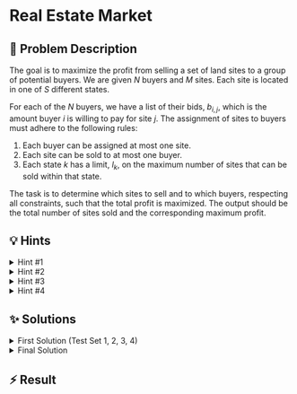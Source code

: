 # Real Estate Market

## 📝 Problem Description

The goal is to maximize the profit from selling a set of land sites to a group of potential buyers. We are given $N$ buyers and $M$ sites. Each site is located in one of $S$ different states.

For each of the $N$ buyers, we have a list of their bids, $b_{i,j}$, which is the amount buyer $i$ is willing to pay for site $j$. The assignment of sites to buyers must adhere to the following rules:
1.  Each buyer can be assigned at most one site.
2.  Each site can be sold to at most one buyer.
3.  Each state $k$ has a limit, $l_k$, on the maximum number of sites that can be sold within that state.

The task is to determine which sites to sell and to which buyers, respecting all constraints, such that the total profit is maximized. The output should be the total number of sites sold and the corresponding maximum profit.

## 💡 Hints

<details>
<summary>Hint #1</summary>
This problem requires assigning items from one group (buyers) to another (sites) to maximize a total value, subject to certain constraints. Think about how to represent the buyers, the sites, and the possible transactions. This structure is a classic sign of an assignment problem, which can often be modeled using a network.
</details>
<details>
<summary>Hint #2</summary>
The problem can be modeled as a **Min-Cost Max-Flow** problem. You can construct a network with a source and a sink. The buyers and sites will be nodes in this network. Think about what the capacities and costs on the edges should represent. To maximize profit, you can minimize the *negative* profit. The capacities can enforce the "one-to-one" assignment rule (one buyer per site, one site per buyer).
</details>
<details>
<summary>Hint #3</summary>
The constraint on the number of sites sold per state is a key part of the problem. How can you incorporate this into your flow network? Consider adding an intermediate layer of nodes between the site nodes and the sink. These new nodes can represent the states. What should the capacity of the edges connected to these state nodes be to enforce the sales limits?
</details>
<details>
<summary>Hint #4</summary>
Using negative costs (like `-profit`) requires an algorithm like cycle-canceling, which can be slow. Notice that all bids $b_{i,j}$ are bounded by a maximum value (100). You can transform the costs to be non-negative. Instead of maximizing profit, try minimizing the "lost opportunity". For a bid $b_{i,j}$, the lost opportunity compared to the maximum possible bid of 100 is $100 - b_{i,j}$. Minimizing this quantity is equivalent to maximizing the original profit and results in non-negative edge costs, allowing for faster algorithms.
</details>

## ✨ Solutions

<details>
<summary>First Solution (Test Set 1, 2, 3, 4)</summary>
This problem can be elegantly modeled as a **Min-Cost Max-Flow** problem on a specially constructed graph. The core idea is to find an assignment of buyers to sites that maximizes total profit while respecting all constraints.

### Modeling as Min-Cost Max-Flow

A standard maximum flow formulation can determine the maximum number of possible assignments, but it doesn't account for the profit from each assignment. A min-cost max-flow formulation, however, considers both a capacity (for flow) and a cost per unit of flow for each edge.

1.  **Capacity for Assignments:** We can use edge capacities to enforce the constraints. By setting capacities to 1 on edges related to buyers and sites, we ensure that each buyer purchases at most one site and each site is sold at most once.

2.  **Cost for Profit:** We want to *maximize* the total profit. The min-cost max-flow algorithm, by definition, *minimizes* the total cost. We can align these two objectives by a simple mathematical trick: maximizing a value is equivalent to minimizing its negative. Therefore, if a bid from buyer $i$ for site $j$ is $b_{i,j}$, we can set the cost of the corresponding edge to $-b_{i,j}$. After finding the minimum cost flow, we can negate the total cost to get our maximum profit.

### Graph Construction

We build a directed graph with several layers of nodes:
*   A single **source node** `v_source`.
*   $N$ nodes representing the **buyers**.
*   $M$ nodes representing the **sites**.
*   $S$ nodes representing the **states**.
*   A single **sink node** `v_sink`.

The edges are set up as follows:
1.  **Source to Buyers:** For each buyer $i$, add an edge from `v_source` to buyer node $i$.
    *   **Capacity:** 1 (each buyer can purchase at most one site).
    *   **Cost:** 0.
2.  **Buyers to Sites:** For each buyer $i$ and site $j$, add an edge from buyer node $i$ to site node $j$.
    *   **Capacity:** 1 (this specific assignment can happen at most once).
    *   **Cost:** $-b_{i,j}$ (the negative of the bid).
3.  **Sites to States:** For each site $j$, which belongs to state $s_j$, add an edge from site node $j$ to state node $s_j$.
    *   **Capacity:** 1 (each site can be sold at most once).
    *   **Cost:** 0.
4.  **States to Sink:** For each state $k$, add an edge from state node $k$ to `v_sink`.
    *   **Capacity:** $l_k$ (the maximum number of sites that can be sold in state $k$).
    *   **Cost:** 0.

### Solving
By running a min-cost max-flow algorithm on this graph, the total flow will correspond to the number of sites sold, and the negative of the minimum cost will be the maximum profit. Since we introduced negative costs, we must use an algorithm that supports them, such as **cycle-canceling**. This approach is correct and passes the first four test sets, but it is too slow for the final, largest test set.

**Code**
```cpp
#include<iostream>
#include<vector>

#include <boost/graph/adjacency_list.hpp>
#include <boost/graph/cycle_canceling.hpp>
#include <boost/graph/push_relabel_max_flow.hpp>
#include <boost/graph/successive_shortest_path_nonnegative_weights.hpp>
#include <boost/graph/find_flow_cost.hpp>

typedef boost::adjacency_list_traits<boost::vecS, boost::vecS, boost::directedS> traits;
typedef boost::adjacency_list<boost::vecS, boost::vecS, boost::directedS, boost::no_property,
    boost::property<boost::edge_capacity_t, long,
        boost::property<boost::edge_residual_capacity_t, long,
            boost::property<boost::edge_reverse_t, traits::edge_descriptor,
                boost::property <boost::edge_weight_t, long> > > > > graph;

typedef traits::vertex_descriptor vertex_desc;
typedef boost::graph_traits<graph>::edge_descriptor edge_desc;

class edge_adder {
 graph &G;

 public:
  explicit edge_adder(graph &G) : G(G) {}
  void add_edge(int from, int to, long capacity, long cost) {
    auto c_map = boost::get(boost::edge_capacity, G);
    auto r_map = boost::get(boost::edge_reverse, G);
    auto w_map = boost::get(boost::edge_weight, G);
    const edge_desc e = boost::add_edge(from, to, G).first;
    const edge_desc rev_e = boost::add_edge(to, from, G).first;
    c_map[e] = capacity;
    c_map[rev_e] = 0; // Reverse edge has no capacity
    r_map[e] = rev_e;
    r_map[rev_e] = e;
    w_map[e] = cost;
    w_map[rev_e] = -cost;
  }
};

void solve() {
  int N, M, S; std::cin >> N >> M >> S;
  
  std::vector<int> limits(S);
  for(int i = 0; i < S; ++i) std::cin >> limits[i];
  
  std::vector<int> property_to_state(M);
  for(int i = 0; i < M; ++i) std::cin >> property_to_state[i];
  
  std::vector<std::vector<int>> bids(N, std::vector<int>(M));
  for(int i = 0; i < N; ++i) {
    for(int j = 0; j < M; ++j) {
      std::cin >> bids[i][j];
    }
  }
  
  graph G(N + M + S + 2);
  edge_adder adder(G);

  const vertex_desc v_source = N + M + S;
  const vertex_desc v_sink = N + M + S + 1;
  
  // Edges from source to buyers
  for(int i = 0; i < N; ++i) {
    adder.add_edge(v_source, i, 1, 0);
  }
  
  // Edges from buyers to sites
  for(int i = 0; i < N; ++i) {
    for(int j = 0; j < M; j++) {
      adder.add_edge(i, N + j, 1, -bids[i][j]);
    }
  }
  
  // Edges from sites to their states
  for(int i = 0; i < M; ++i) {
    adder.add_edge(N + i, N + M + property_to_state[i] - 1, 1, 0);
  }
  
  // Edges from states to sink
  for(int i = 0; i < S; ++i) {
    adder.add_edge(N + M + i, v_sink, limits[i], 0);
  }

  boost::push_relabel_max_flow(G, v_source, v_sink);
  boost::cycle_canceling(G);
  long cost = boost::find_flow_cost(G);
  
  long flow = 0;
  auto c_map = boost::get(boost::edge_capacity, G);
  auto rc_map = boost::get(boost::edge_residual_capacity, G);
  boost::graph_traits<graph>::out_edge_iterator e_it, e_end;
  for(boost::tie(e_it, e_end) = boost::out_edges(v_source, G); e_it != e_end; ++e_it) {
      flow += c_map[*e_it] - rc_map[*e_it];
  }
    
  std::cout << flow << " " << -cost << std::endl;
}

int main() {
  std::ios_base::sync_with_stdio(false);
  int T; std::cin >> T;
  while(T--) {
    solve();
  }
}
```
</details>
<details>
<summary>Final Solution</summary>
The previous solution was correct but too slow for the largest test cases due to the use of negative edge costs, which necessitates a slower algorithm like `cycle_canceling`. To optimize, we need to eliminate these negative costs.

### Cost Transformation

The problem states that bids are bounded: $1 \le b_{i,j} \le 100$. We can leverage this upper bound to transform our costs into non-negative values.

Instead of maximizing the profit $b_{i,j}$, we can aim to minimize the "missed potential". Let's assume the maximum possible price for any site is $C = 100$. For a transaction with bid $b_{i,j}$, the difference from the maximum is $100 - b_{i,j}$. This value represents the "cost" or "loss" relative to the best possible outcome for that single sale.

By minimizing the sum of these costs, $\sum (100 - b_{i,j})$, we are effectively maximizing the sum of the actual bids, $\sum b_{i,j}$. This transformation has a crucial advantage: since $b_{i,j} \le 100$, the new cost $100 - b_{i,j}$ is always non-negative.

### New Calculation

With non-negative costs, we can use a more efficient algorithm like **successive shortest path with non-negative weights**. The graph structure remains identical to the first solution, but the costs on the edges from buyers to sites are changed:
*   **Edge (buyer $i$, site $j$):**
    *   **Capacity:** 1
    *   **Cost:** $100 - b_{i,j}$

After running the min-cost max-flow algorithm, we get the total number of sites sold (the flow) and a total cost. This cost is the sum of all "missed potentials". The final profit must be recalculated. If we sell $k$ sites, the maximum theoretical profit would be $k \times 100$. Our actual profit is this theoretical maximum minus the total "missed potential" (the cost reported by the algorithm).

**Profit = (Total Flow $\times$ 100) - Minimum Cost**

This approach is significantly faster and passes all test cases within the time limit.

**Code**
```cpp
#include<iostream>
#include<vector>

#include <boost/graph/adjacency_list.hpp>
#include <boost/graph/cycle_canceling.hpp>
#include <boost/graph/push_relabel_max_flow.hpp>
#include <boost/graph/successive_shortest_path_nonnegative_weights.hpp>
#include <boost/graph/find_flow_cost.hpp>

typedef boost::adjacency_list_traits<boost::vecS, boost::vecS, boost::directedS> traits;
typedef boost::adjacency_list<boost::vecS, boost::vecS, boost::directedS, boost::no_property,
    boost::property<boost::edge_capacity_t, long,
        boost::property<boost::edge_residual_capacity_t, long,
            boost::property<boost::edge_reverse_t, traits::edge_descriptor,
                boost::property <boost::edge_weight_t, long> > > > > graph;

typedef traits::vertex_descriptor vertex_desc;
typedef boost::graph_traits<graph>::edge_descriptor edge_desc;
typedef boost::graph_traits<graph>::out_edge_iterator out_edge_it;

class edge_adder {
 graph &G;

 public:
  explicit edge_adder(graph &G) : G(G) {}
  void add_edge(int from, int to, long capacity, long cost) {
    auto c_map = boost::get(boost::edge_capacity, G);
    auto r_map = boost::get(boost::edge_reverse, G);
    auto w_map = boost::get(boost::edge_weight, G);
    const edge_desc e = boost::add_edge(from, to, G).first;
    const edge_desc rev_e = boost::add_edge(to, from, G).first;
    c_map[e] = capacity;
    c_map[rev_e] = 0; // Reverse edge has no capacity
    r_map[e] = rev_e;
    r_map[rev_e] = e;
    w_map[e] = cost;
    w_map[rev_e] = -cost;
  }
};

void solve() {
  int N, M, S; std::cin >> N >> M >> S;
  
  std::vector<int> limits(S);
  for(int i = 0; i < S; ++i) std::cin >> limits[i];
  
  std::vector<int> property_to_state(M);
  for(int i = 0; i < M; ++i) std::cin >> property_to_state[i];
  
  std::vector<std::vector<int>> bids(N, std::vector<int>(M));
  for(int i = 0; i < N; ++i) {
    for(int j = 0; j < M; ++j) {
      std::cin >> bids[i][j];
    }
  }
  
  graph G(N + M + S + 2);
  edge_adder adder(G);

  const vertex_desc v_source = N + M + S;
  const vertex_desc v_sink = N + M + S + 1;
  const int MAX_BID = 100;

  // Edges from source to buyers
  for(int i = 0; i < N; ++i) {
    adder.add_edge(v_source, i, 1, 0);
  }
  
  // Edges from buyers to sites with transformed cost
  for(int i = 0; i < N; ++i) {
    for(int j = 0; j < M; j++) {
      adder.add_edge(i, N + j, 1, MAX_BID - bids[i][j]);
    }
  }
  
  // Edges from sites to their states
  for(int i = 0; i < M; ++i) {
    adder.add_edge(N + i, N + M + property_to_state[i] - 1, 1, 0);
  }
  
  // Edges from states to sink
  for(int i = 0; i < S; ++i) {
    adder.add_edge(N + M + i, v_sink, limits[i], 0);
  }

  boost::successive_shortest_path_nonnegative_weights(G, v_source, v_sink);
  long cost = boost::find_flow_cost(G);

  // Calculate total flow out of the source
  long sold = 0;
  auto c_map = boost::get(boost::edge_capacity, G);
  auto rc_map = boost::get(boost::edge_residual_capacity, G);
  out_edge_it e, e_end;
  for(boost::tie(e, e_end) = boost::out_edges(v_source, G); e != e_end; ++e) {
    sold += c_map[*e] - rc_map[*e];
  }
  
  long revenue = sold * MAX_BID - cost;
  std::cout << sold << " " << revenue << std::endl;
}

int main() {
  std::ios_base::sync_with_stdio(false);
  int T; std::cin >> T;
  while(T--) {
    solve();
  }
}
```
</details>

## ⚡ Result

```plaintext

```
